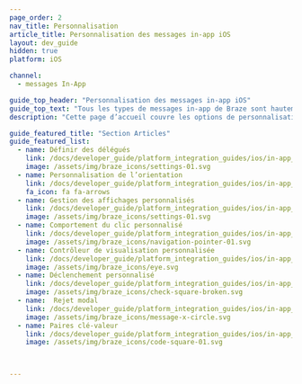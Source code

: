 ```yaml
---
page_order: 2
nav_title: Personnalisation
article_title: Personnalisation des messages in-app iOS
layout: dev_guide
hidden: true
platform: iOS

channel:
  - messages In-App

guide_top_header: "Personnalisation des messages in-app iOS"
guide_top_text: "Tous les types de messages in-app de Braze sont hautement personnalisables que ce soit au niveau des messages, des images, des icônes <a href='http://fortawesome.github.io/Font-Awesome/'>Font Awesome</a>, des clics, de l’analytique, du style modifiable, des options d’affichage et de livraison personnalisées. Plusieurs options peuvent être configurées sur la base de chaque message in-app <a href='/docs/user_guide/message_building_by_channel/in-app_messages/create/'>dans le tableau de bord</a>. Braze fournit en outre plusieurs niveaux de personnalisation avancée pour répondre à divers cas d’usage et besoins."
description: "Cette page d’accueil couvre les options de personnalisation de message in-app du SDK Braze pour iOS."

guide_featured_title: "Section Articles"
guide_featured_list:
  - name: Définir des délégués
    link: /docs/developer_guide/platform_integration_guides/ios/in-app_messaging/customization/setting_delegates/
    image: /assets/img/braze_icons/settings-01.svg
  - name: Personnalisation de l’orientation
    link: /docs/developer_guide/platform_integration_guides/ios/in-app_messaging/customization/customizing_orientation/
    fa_icon: fa fa-arrows
  - name: Gestion des affichages personnalisés
    link: /docs/developer_guide/platform_integration_guides/ios/in-app_messaging/customization/handing_in_app_display/
    image: /assets/img/braze_icons/settings-01.svg
  - name: Comportement du clic personnalisé
    link: /docs/developer_guide/platform_integration_guides/ios/in-app_messaging/customization/behavior_on_click/
    image: /assets/img/braze_icons/navigation-pointer-01.svg
  - name: Contrôleur de visualisation personnalisée
    link: /docs/developer_guide/platform_integration_guides/ios/in-app_messaging/customization/custom_view_controller/
    image: /assets/img/braze_icons/eye.svg
  - name: Déclenchement personnalisé
    link: /docs/developer_guide/platform_integration_guides/ios/in-app_messaging/customization/custom_triggering/
    image: /assets/img/braze_icons/check-square-broken.svg
  - name:  Rejet modal
    link: /docs/developer_guide/platform_integration_guides/ios/in-app_messaging/customization/modal_dismissal/
    image: /assets/img/braze_icons/message-x-circle.svg
  - name: Paires clé-valeur
    link: /docs/developer_guide/platform_integration_guides/ios/in-app_messaging/customization/key_value_pairs/
    image: /assets/img/braze_icons/code-square-01.svg



---
```

<br><br>